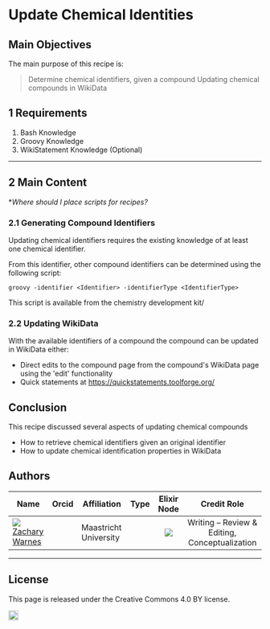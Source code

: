 # Update Chemical Identities

## Main Objectives

The main purpose of this recipe is:

> Determine chemical identifiers, given a compound
> Updating chemical compounds in WikiData


## 1 Requirements

1) Bash Knowledge
2) Groovy Knowledge
3) WikiStatement Knowledge (Optional)

---


## 2 Main Content

**Where should I place scripts for recipes?*


### 2.1 Generating Compound Identifiers
Updating chemical identifiers requires the existing knowledge of at least one chemical identifier. 

From this identifier, other compound identifiers can be determined using the following script:

```
groovy -identifier <Identifier> -identifierType <IdentifierType>
```
This script is available from the chemistry development kit/


### 2.2 Updating WikiData
With the available identifiers of a compound the compound can be updated in WikiData either:

- Direct edits to the compound page from the compound's WikiData page using the 'edit' functionality 
- Quick statements at https://quickstatements.toolforge.org/



## Conclusion
This recipe discussed several aspects of updating chemical compounds
- How to retrieve chemical identifiers given an original identifier
- How to update chemical identification properties in WikiData 


## Authors


| Name                                                                                                                                                                                                                                       | Orcid                                                                                                                        | Affiliation                           | Type                                                                              |                                                              Elixir Node                                                              | Credit Role
|--------------------------------------------------------------------------------------------------------------------------------------------------------------------------------------------------------------------------------------------|------------------------------------------------------------------------------------------------------------------------------|---------------------------------------|-----------------------------------------------------------------------------------|:-------------------------------------------------------------------------------------------------------------------------------------:|:----------------:|
| <div class="firstCol"><a target="_blank" href='https://github.com/'><img class='avatar-style' src='https://avatars.githubusercontent.com/no_github'></img><div class="d-block">Zachary Warnes</div></a>  </div>         | <a target="_blank" href='https://orcid.org/0000-0000-0000-0000'><i class='fab fa-orcid fa-2x text--orange'></i></a> | Maastricht University     | <i class="fas fa-graduation-cap fa-1x text--orange" alt="Academic"></i> | <img class='elixir-style' src='/the-fair-cookbook/_static/images/logo/Elixir/ELIXIR-UK.svg' ></img> | Writing – Review & Editing, Conceptualization

---

## License

This page is released under the Creative Commons 4.0 BY license.

<a href="https://creativecommons.org/licenses/by/4.0/"><img src="https://mirrors.creativecommons.org/presskit/buttons/80x15/png/by.png" height="20"/></a>
